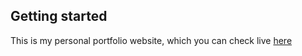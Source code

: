## Getting started

This is my personal portfolio website, which you can check live [here](https://gabrielfarias.dev)
